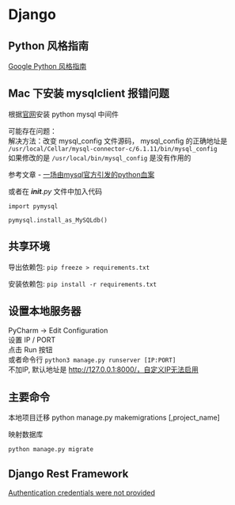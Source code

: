 # Django

## Python 风格指南

[Google Python 风格指南](https://zh-google-styleguide.readthedocs.io/en/latest/google-python-styleguide/)

## Mac 下安装 mysqlclient 报错问题

根据[官网](https://github.com/PyMySQL/mysqlclient-python)安装 python mysql 中间件

可能存在问题：  
解决方法：改变 mysql_config 文件源码， mysql_config 的正确地址是 `/usr/local/Cellar/mysql-connector-c/6.1.11/bin/mysql_config`  
如果修改的是 `/usr/local/bin/mysql_config` 是没有作用的

参考文章 - [一场由mysql官方引发的python血案](https://www.easegamer.com/?p=545)

或者在 *__init__.py* 文件中加入代码
```
import pymysql

pymysql.install_as_MySQLdb()
```

## 共享环境

导出依赖包:
`pip freeze > requirements.txt`

安装依赖包:
`pip install -r requirements.txt`

## 设置本地服务器

PyCharm -> Edit Configuration  
设置 IP / PORT  
点击 Run 按钮  
或者命令行 `python3 manage.py runserver [IP:PORT]`  
不加IP, 默认地址是  http://127.0.0.1:8000/，自定义IP无法启用

## 主要命令

本地项目迁移
python manage.py makemigrations [,project_name]

映射数据库
```
python manage.py migrate
```

## Django Rest Framework

[Authentication credentials were not provided](https://stackoverflow.com/questions/26906630/django-rest-framework-authentication-credentials-were-not-provided)